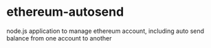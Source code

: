 # ethereum-autosend
node.js application to manage ethereum account, including auto send balance from one account to another
